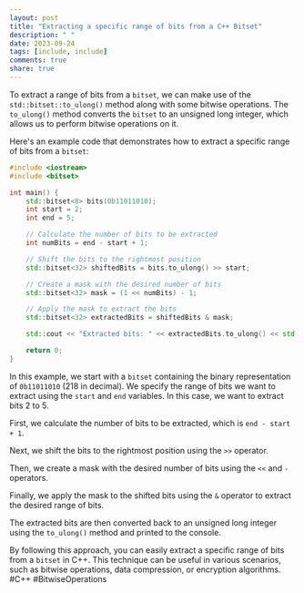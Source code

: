 ```yaml
---
layout: post
title: "Extracting a specific range of bits from a C++ Bitset"
description: " "
date: 2023-09-24
tags: [include, include]
comments: true
share: true
---
```


To extract a range of bits from a `bitset`, we can make use of the `std::bitset::to_ulong()` method along with some bitwise operations. The `to_ulong()` method converts the `bitset` to an unsigned long integer, which allows us to perform bitwise operations on it.

Here's an example code that demonstrates how to extract a specific range of bits from a `bitset`:

```cpp
#include <iostream>
#include <bitset>

int main() {
    std::bitset<8> bits(0b11011010);
    int start = 2;
    int end = 5;

    // Calculate the number of bits to be extracted
    int numBits = end - start + 1;

    // Shift the bits to the rightmost position
    std::bitset<32> shiftedBits = bits.to_ulong() >> start;

    // Create a mask with the desired number of bits
    std::bitset<32> mask = (1 << numBits) - 1;

    // Apply the mask to extract the bits
    std::bitset<32> extractedBits = shiftedBits & mask;

    std::cout << "Extracted bits: " << extractedBits.to_ulong() << std::endl;

    return 0;
}
```

In this example, we start with a `bitset` containing the binary representation of `0b11011010` (218 in decimal). We specify the range of bits we want to extract using the `start` and `end` variables. In this case, we want to extract bits 2 to 5.

First, we calculate the number of bits to be extracted, which is `end - start + 1`.

Next, we shift the bits to the rightmost position using the `>>` operator.

Then, we create a mask with the desired number of bits using the `<<` and `-` operators.

Finally, we apply the mask to the shifted bits using the `&` operator to extract the desired range of bits.

The extracted bits are then converted back to an unsigned long integer using the `to_ulong()` method and printed to the console.

By following this approach, you can easily extract a specific range of bits from a `bitset` in C++. This technique can be useful in various scenarios, such as bitwise operations, data compression, or encryption algorithms. #C++ #BitwiseOperations